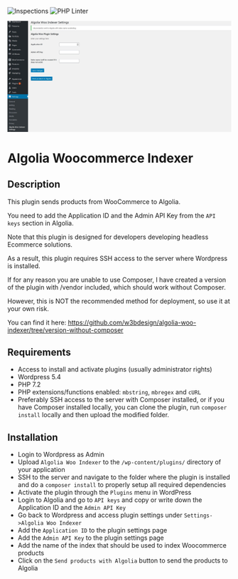 ![Inspections](https://github.com/w3bdesign/algolia-woo-indexer/workflows/Inspections/badge.svg) ![PHP Linter](https://img.shields.io/badge/Code%20checked%20with-PHPCS-green)

![Screenshot](/screenshots/screenshot1.jpg)

# Algolia Woocommerce Indexer

## Description

This plugin sends products from WooCommerce to Algolia.

You need to add the Application ID and the Admin API Key from the `API keys` section in Algolia.

Note that this plugin is designed for developers developing headless Ecommerce solutions.
 
As a result, this plugin requires SSH access to the server where Wordpress is installed.

If for any reason you are unable to use Composer, I have created a version of the plugin with /vendor included, which should work without Composer.

However, this is NOT the recommended method for deployment, so use it at your own risk. 

You can find it here: <a href="https://github.com/w3bdesign/algolia-woo-indexer/tree/version-without-composer">https://github.com/w3bdesign/algolia-woo-indexer/tree/version-without-composer</a>


## Requirements

* Access to install and activate plugins (usually administrator rights)
* Wordpress 5.4
* PHP 7.2
* PHP extensions/functions enabled: `mbstring`, `mbregex` and `cURL`
* Preferably SSH access to the server with Composer installed, or if you have Composer installed locally, you can clone the plugin, run `composer install` locally and then upload the modified folder. 

## Installation

* Login to Wordpress as Admin
* Upload `Algolia Woo Indexer` to the `/wp-content/plugins/` directory of your application
* SSH to the server and navigate to the folder where the plugin is installed and do a `composer install` to properly setup all required dependencies
* Activate the plugin through the `Plugins` menu in WordPress
* Login to Algolia and go to `API keys` and copy or write down the Application ID and the `Admin API Key`
* Go back to Wordpress and access plugin settings under `Settings->Algolia Woo Indexer`
* Add the `Application ID` to the plugin settings page
* Add the `Admin API Key` to the plugin settings page
* Add the name of the index that should be used to index Woocommerce products
* Click on the `Send products with Algolia` button to send the products to Algolia
